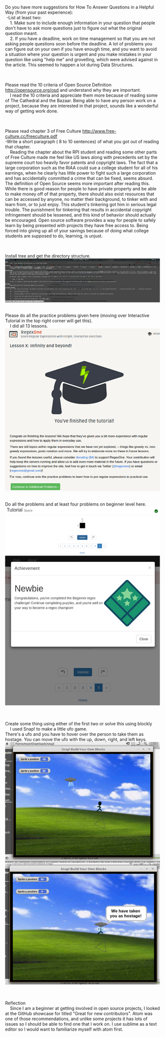 Do you have more suggestions for How To Answer Questions in a Helpful Way (from your past experience):
<br>&nbsp;-List at least two:
<br>
&nbsp;&nbsp;&nbsp;&nbsp;1. Make sure to include enough information in your question that people don't have to ask more questions
just to figure out what the original question meant.
<br>
&nbsp;&nbsp;&nbsp;&nbsp;2. If you have a deadline, work on time management so that you are not asking people questions soon before the deadline.
A lot of problems you can figure out on your own if you have enough time, and you want to avoid a situation where your question
is urgent and you make mistakes in your question like using "help me" and grovelling, which were advised against in the article.
This seemed to happen a lot during Data Structures.

<br><br>Please read the 10 criteria of Open Source Definition http://opensource.org/osd and understand why they are important.
<br>&nbsp;&nbsp;&nbsp;&nbsp;I read the 10 criteria and appreciate them more because of reading some of The Cathedral and the Bazaar. Being able to have any person work on a project, because they are interested in that project, sounds like a wonderful way of getting work done.

<br><br>Please read chapter 3 of Free Culture http://www.free-culture.cc/freeculture.pdf
<br>-Write a short paragraph ( 8 to 10 sentences) of what you got out of reading that chapter.
<br>&nbsp;&nbsp;&nbsp;&nbsp;Reading the chapter about the RPI student and reading some other parts of Free Culture made me feel like US laws along with precedents set by the supreme court too heavily favor patents and copyright laws. The fact that a large corporation such as the RIAA could sue a college student for all of his earnings, when he clearly has little power to fight such a large corporation and has accidentally committed a crime that can be fixed, seems absurd. The definition of Open Source seems more important after reading this. While there is good reason for people to have private property and be able to make money off of that property, there should also exist resources that can be accessed by anyone, no matter their background, to tinker with and learn from, or to just enjoy. This student's tinkering got him in serious legal trouble. The punishment for tinkering that results in accidental copyright infringement should be lessened, and this kind of behavior should actually be encouraged. Open source software provides a way for people to safely learn by being presented with projects they have free access to. Being forced into giving up all of your savings because of doing what college students are supposed to do, learning, is unjust.

<br><br>Install tree and get the directory structure.
![screenshot](screenshot-area-2017-01-20-134522.png)

<br>Please do all the practice problems given here (moving over Interactive Tutorial in the top right corner will get this).
<br>&nbsp;&nbsp;&nbsp;&nbsp;I did all 13 lessons.
![regex](screenshot-area-2017-01-20-193454.png)

<br>Do all the problems and at least four problems on beginner level here.
![more regex](screenshot-area-2017-01-20-200605.png)
![beginner problems](screenshot-area-2017-01-20-202130.png)

<br><br>Create some thing using either of the first two or solve this using blockly
<br>&nbsp;&nbsp;&nbsp;&nbsp;I used Snap! to make a little ufo game.
<br>
There's a ufo and you have to hover over the person to take them as hostage. You can move the ufo with the up, down, right, and left keys.<br>
![game1](screenshot-area-2017-01-23-184611.png)
![game2](screenshot-area-2017-01-23-184707.png)

<br><br>Reflection
<br>&nbsp;&nbsp;&nbsp;&nbsp;Since I am a beginner at getting involved in open source projects, I looked at the GitHub showcase for titled "Great for new contributors". Atom was one of those recommendations, and unlike some projects it has lots of issues so I should be able to find one that I work on. I use sublime as a text editor so I would want to familiarize myself with atom first.
